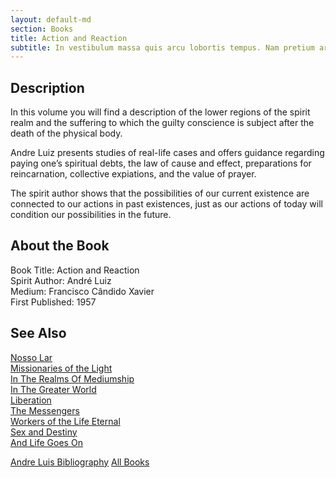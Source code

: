 ```yaml
---
layout: default-md
section: Books
title: Action and Reaction   
subtitle: In vestibulum massa quis arcu lobortis tempus. Nam pretium arcu in odio vulputate luctus.
---
```


## Description
In this volume you will find a description of the lower regions of the spirit realm and the suffering to which the guilty conscience is subject after the death of the physical body.

Andre Luiz presents studies of real-life cases and offers guidance regarding paying one’s spiritual debts, the law of cause and effect, preparations for reincarnation, collective expiations, and the value of prayer.

The spirit author shows that the possibilities of our current existence are connected to our actions in past existences, just as our actions of today will condition our possibilities in the future. 


## About the Book
Book Title: Action and Reaction   
Spirit Author: André Luiz   
Medium: Francisco Cândido Xavier      
First Published: 1957  

## See Also
[Nosso Lar](nosso-lar)  
[Missionaries of the Light](missionaries-of-the-light)  
[In The Realms Of Mediumship](in-the-realms-of-mediumship)  
[In The Greater World](in-the-greater-world)  
[Liberation](liberation)  
[The Messengers](the-messengers)  
[Workers of the Life Eternal](workers-of-the-life-eternal)  
[Sex and Destiny](sex-and-destiny)  
[And Life Goes On](and-life-goes-on)  

<a href="/books/andre-luis" class="button">Andre Luis Bibliography</a>
<a href="/books" class="button">All Books</a>
